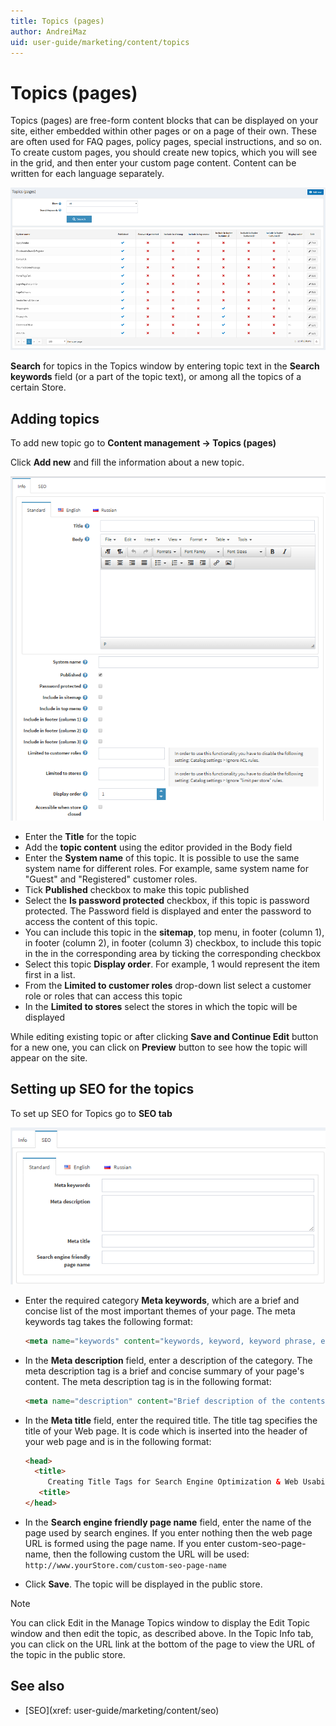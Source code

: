 ```yaml
---
title: Topics (pages)
author: AndreiMaz
uid: user-guide/marketing/content/topics
---
```

# Topics (pages)

Topics (pages) are free-form content blocks that can be displayed on your site, either embedded within other pages or on a page of their own. These are often used for FAQ pages, policy pages, special instructions, and so on. To create custom pages, you should create new topics, which you will see in the grid, and then enter your custom page content. Content can be written for each language separately.

![p1](_static/topicts/Topic1.png)

**Search** for topics in the Topics window by entering topic text in the **Search keywords** field (or a part of the topic text), or among all the topics of a certain Store.

## Adding topics

To add new topic go to **Content management → Topics (pages)**

Click **Add new** and fill the information about a new topic.

![p2](_static/topicts/Topic2.png)

- Enter the **Title** for the topic
- Add the **topic content** using the editor provided in the Body field
- Enter the **System name** of this topic. It is possible to use the same system name for different roles. For example, same system name for "Guest" and "Registered" customer roles.
- Tick **Published** checkbox to make this topic published
- Select the **Is password protected** checkbox, if this topic is password protected. The Password field is displayed and enter the password to access the content of this topic.
- You can include this topic in the **sitemap**, top menu, in footer (column 1), in footer (column 2), in footer (column 3) checkbox, to include this topic in the in the corresponding area  by ticking the corresponding checkbox
- Select this topic **Display order**. For example, 1 would represent the item first in a list.
- From the **Limited to customer roles** drop-down list select a customer role or roles that can access this topic
- In the **Limited to stores** select the stores in which the topic will be displayed

While editing existing topic or after clicking **Save and Continue Edit** button for a new one, you can click on **Preview** button to see how the topic will appear on the site.

## Setting up SEO for the topics

To set up SEO for Topics go to **SEO tab**

![SEO for the topics](_static/topicts/Topic3.png)

- Enter the required category **Meta keywords**, which are a brief and concise list of the most important themes of your page. The meta keywords tag takes the following format:

   ```html
   <meta name="keywords" content="keywords, keyword, keyword phrase, etc.">
   ```

- In the **Meta description** field, enter a description of the category. The meta description tag is a brief and concise summary of your page's content. The meta description tag is in the following format:

   ```html
   <meta name="description" content="Brief description of the contents of your page.">
   ```

- In the **Meta title** field, enter the required title. The title tag specifies the title of your Web page. It is code which is inserted into the header of your web page and is in the following format:

   ```html
   <head>
     <title>
        Creating Title Tags for Search Engine Optimization & Web Usability
      <title>
   </head>
   ```

- In the **Search engine friendly page name** field, enter the name of the page used by search engines. If you enter nothing then the web page URL is formed using the page name. If you enter custom-seo-page-name, then the following custom the URL will be used: `http://www.yourStore.com/custom-seo-page-name`

- Click **Save**. The topic will be displayed in the public store.

> [!NOTE]
> You can click Edit in the Manage Topics window to display the Edit Topic window and then edit the topic, as described above. In the Topic Info tab, you can click on the URL link at the bottom of the page to view the URL of the topic in the public store.

## See also

- [SEO](xref: user-guide/marketing/content/seo)
